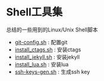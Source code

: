 # Shell工具集

总结的一些用到的Linux/Unix Shell脚本

* [git-config.sh](git-config.sh) : 配置git
* [install_ctags.sh](install_ctags.sh) : 安装ctags
* [install_jekyll.sh](install_jekyll.sh) : 安装jekyll
* [install_lua.sh](install_lua.sh) : 安装lua
* [ssh-keys-gen.sh](ssh-keys-gen.sh) : 生成ssh key
